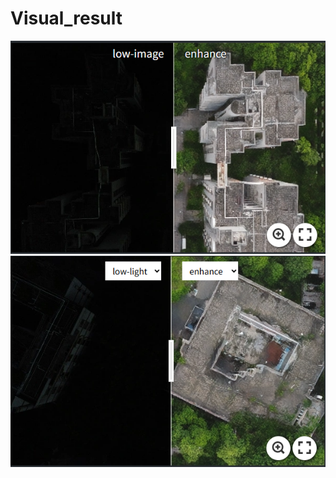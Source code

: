 # Visual_result

[![](https://github.com/laix1314/Visual_result/blob/main/images/f4981877-e926-4266-bd63-0d8e266d82e4.png)](https://imgsli.com/NDA2NjU5)
[![](https://github.com/laix1314/Visual_result/blob/main/images/36cf00de-7a00-4adb-aff2-1b762df80020.png)](https://imgsli.com/NDA2Nzkx/0/2)

